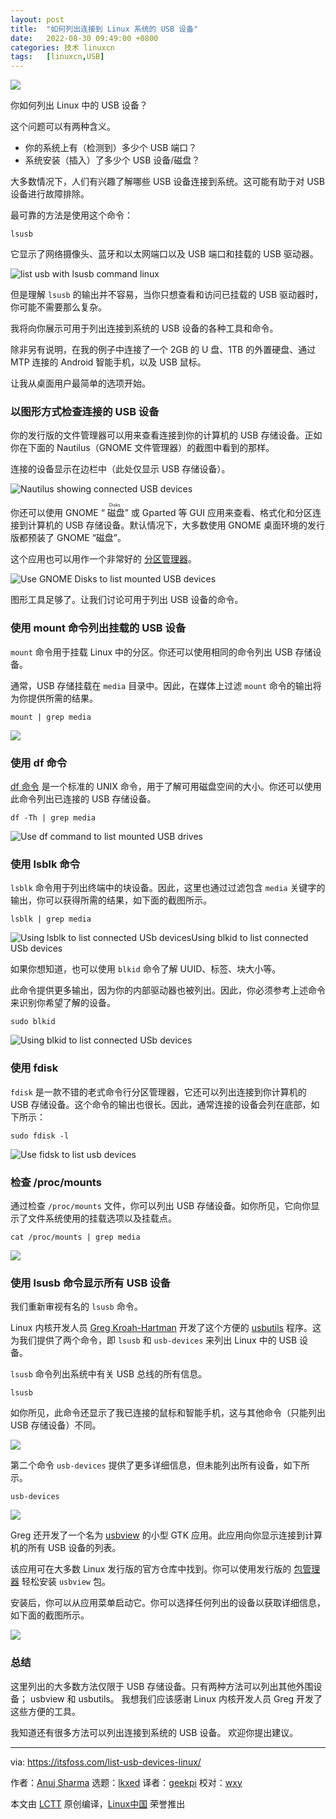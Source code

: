 ```yaml
---
layout: post
title:	"如何列出连接到 Linux 系统的 USB 设备"
date:	2022-08-30 09:49:00 +0800 
categories:	技术 linuxcn 
tags:	[linuxcn,USB]
---
```



![](/Asserts/Images/album/202208/30/094927nu106ijzz0iiiwj1.jpg)


你如何列出 Linux 中的 USB 设备？


这个问题可以有两种含义。


* 你的系统上有（检测到）多少个 USB 端口？
* 系统安装（插入）了多少个 USB 设备/磁盘？


大多数情况下，人们有兴趣了解哪些 USB 设备连接到系统。这可能有助于对 USB 设备进行故障排除。


最可靠的方法是使用这个命令：



```
lsusb

```

它显示了网络摄像头、蓝牙和以太网端口以及 USB 端口和挂载的 USB 驱动器。


![list usb with lsusb command linux](/Asserts/Images/album/202208/30/094930wejj6vcjyvyjilis.png)


但是理解 `lsusb` 的输出并不容易，当你只想查看和访问已挂载的 USB 驱动器时，你可能不需要那么复杂。


我将向你展示可用于列出连接到系统的 USB 设备的各种工具和命令。


除非另有说明，在我的例子中连接了一个 2GB 的 U 盘、1TB 的外置硬盘、通过 MTP 连接的 Android 智能手机，以及 USB 鼠标。


让我从桌面用户最简单的选项开始。


### 以图形方式检查连接的 USB 设备


你的发行版的文件管理器可以用来查看连接到你的计算机的 USB 存储设备。正如你在下面的 Nautilus（GNOME 文件管理器）的截图中看到的那样。


连接的设备显示在边栏中（此处仅显示 USB 存储设备）。


![Nautilus showing connected USB devices](/Asserts/Images/album/202208/30/094930o6ndrdittnttomzx.png)


你还可以使用 GNOME “<ruby> 磁盘 <rt>  Disks </rt></ruby>” 或 Gparted 等 GUI 应用来查看、格式化和分区连接到计算机的 USB 存储设备。默认情况下，大多数使用 GNOME 桌面环境的发行版都预装了 GNOME “磁盘”。


这个应用也可以用作一个非常好的 [分区管理器](https://itsfoss.com/partition-managers-linux/)。


![Use GNOME Disks to list mounted USB devices](/Asserts/Images/album/202208/30/094930p9i9xri9cn99dtid.png)


图形工具足够了。让我们讨论可用于列出 USB 设备的命令。


### 使用 mount 命令列出挂载的 USB 设备


`mount` 命令用于挂载 Linux 中的分区。你还可以使用相同的命令列出 USB 存储设备。


通常，USB 存储挂载在 `media` 目录中。因此，在媒体上过滤 `mount` 命令的输出将为你提供所需的结果。



```
mount | grep media

```

![](/Asserts/Images/album/202208/30/094931lde2vsruwpzjesuv.png)


### 使用 df 命令


[df 命令](https://linuxhandbook.com/df-command/) 是一个标准的 UNIX 命令，用于了解可用磁盘空间的大小。你还可以使用此命令列出已连接的 USB 存储设备。



```
df -Th | grep media

```

![Use df command to list mounted USB drives](/Asserts/Images/album/202208/30/094931d5025u2gnlka22k2.png)


### 使用 lsblk 命令


`lsblk` 命令用于列出终端中的块设备。因此，这里也通过过滤包含 `media` 关键字的输出，你可以获得所需的结果，如下面的截图所示。



```
lsblk | grep media

```

![Using lsblk to list connected USb devicesUsing blkid to list connected USb devices](/Asserts/Images/album/202208/30/094931y8q1d8v2ys8tl274.png)


如果你想知道，也可以使用 `blkid` 命令了解 UUID、标签、块大小等。


此命令提供更多输出，因为你的内部驱动器也被列出。因此，你必须参考上述命令来识别你希望了解的设备。



```
sudo blkid

```

![Using blkid to list connected USb devices](/Asserts/Images/album/202208/30/094931y8q1d8v2ys8tl274.png)


### 使用 fdisk


`fdisk` 是一款不错的老式命令行分区管理器，它还可以列出连接到你计算机的 USB 存储设备。这个命令的输出也很长。因此，通常连接的设备会列在底部，如下所示：



```
sudo fdisk -l

```

![Use fidsk to list usb devices](/Asserts/Images/album/202208/30/094932ig4vu49ds111gu36.png)


### 检查 /proc/mounts


通过检查 `/proc/mounts` 文件，你可以列出 USB 存储设备。如你所见，它向你显示了文件系统使用的挂载选项以及挂载点。



```
cat /proc/mounts | grep media

```

![](/Asserts/Images/album/202208/30/094932p2sogvggtgzswsga.png)


### 使用 lsusb 命令显示所有 USB 设备


我们重新审视有名的 `lsusb` 命令。


Linux 内核开发人员 [Greg Kroah-Hartman](https://en.wikipedia.org/wiki/Greg_Kroah-Hartman) 开发了这个方便的 [usbutils](https://github.com/gregkh/usbutils) 程序。这为我们提供了两个命令，即 `lsusb` 和 `usb-devices` 来列出 Linux 中的 USB 设备。


`lsusb` 命令列出系统中有关 USB 总线的所有信息。



```
lsusb

```

如你所见，此命令还显示了我已连接的鼠标和智能手机，这与其他命令（只能列出 USB 存储设备）不同。


![](/Asserts/Images/album/202208/30/094932c2230jsliyior2il.png)


第二个命令 `usb-devices` 提供了更多详细信息，但未能列出所有设备，如下所示。



```
usb-devices

```

![](/Asserts/Images/album/202208/30/094933lhlus4ucogha08hi.png)


Greg 还开发了一个名为 [usbview](https://github.com/gregkh/usbview) 的小型 GTK 应用。此应用向你显示连接到计算机的所有 USB 设备的列表。


该应用可在大多数 Linux 发行版的官方仓库中找到。你可以使用发行版的 [包管理器](https://itsfoss.com/package-manager/) 轻松安装 `usbview` 包。


安装后，你可以从应用菜单启动它。你可以选择任何列出的设备以获取详细信息，如下面的截图所示。


![](/Asserts/Images/album/202208/30/094933ez2m4pr6f22nz8mk.png)


### 总结


这里列出的大多数方法仅限于 USB 存储设备。只有两种方法可以列出其他外围设备； usbview 和 usbutils。 我想我们应该感谢 Linux 内核开发人员 Greg 开发了这些方便的工具。


我知道还有很多方法可以列出连接到系统的 USB 设备。 欢迎你提出建议。




---


via: <https://itsfoss.com/list-usb-devices-linux/>


作者：[Anuj Sharma](https://itsfoss.com/author/anuj/) 选题：[lkxed](https://github.com/lkxed) 译者：[geekpi](https://github.com/geekpi) 校对：[wxy](https://github.com/wxy)


本文由 [LCTT](https://github.com/LCTT/TranslateProject) 原创编译，[Linux中国](https://linux.cn/) 荣誉推出
